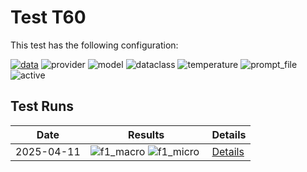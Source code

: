 # Test T60

This test has the following configuration:

<a href="/benchmarks/metadata_extraction"><img src="https://img.shields.io/badge/data-metadata_extraction-lightgrey" alt="data"></a>&nbsp;<img src="https://img.shields.io/badge/provider-mistral-green" alt="provider">&nbsp;<img src="https://img.shields.io/badge/model-pixtral--large--latest-blue" alt="model">&nbsp;<img src="https://img.shields.io/badge/dataclass-Document-purple" alt="dataclass">&nbsp;<img src="https://img.shields.io/badge/temperature-0.0-ffff00" alt="temperature">&nbsp;<img src="https://img.shields.io/badge/prompt_file-prompt.txt-lightgrey" alt="prompt_file">&nbsp;<img src="https://img.shields.io/badge/active-yes-brightgreen" alt="active">


## Test Runs

<script src="https://code.jquery.com/jquery-3.6.0.min.js"></script>
<link rel="stylesheet" href="https://cdn.datatables.net/1.13.6/css/jquery.dataTables.min.css">
<script src="https://cdn.datatables.net/1.13.6/js/jquery.dataTables.min.js"></script><style>
    /* Square styles */
    .test-rectangle {
        display: inline-flex;
        height: 20px;
        border-radius: 3px;
        text-align: center;
        align-items: center;
        justify-content: center;
        font-size: 12px;
        font-weight: regular;
        color: white;
        padding: 0 5px;
        white-space: nowrap;
        overflow: hidden;
        text-overflow: ellipsis;
    }
    .test-square {
        display: inline-flex;
        width: 30px;
        height: 20px;
        border-radius: 3px;
        text-align: center;
        align-items: center;
        justify-content: center;
        font-size: 12px;
        font-weight: bold;
        color: white;
    }
    /* Inner table styles */
    .inner-table {
        width: 100%;
        border-collapse: collapse;
        margin: 0;
        padding: 0;
    }
    .inner-table th, .inner-table td {
        padding: 4px;
        text-align: left;
        border-bottom: 1px solid #ddd;
    }
    .inner-table th {
        background-color: #f2f2f2;
        font-weight: bold;
    }
</style>
<table id="data-table" class="display">
  <thead><tr>
    <th>Date</th>
    <th>Results</th>
    <th>Details</th>

  </tr></thead>
  <tbody>
<tr>
    <td>2025-04-11</td>
    <td><img src="https://img.shields.io/badge/f1_macro-0.31-brightgreen" alt="f1_macro">&nbsp;<img src="https://img.shields.io/badge/f1_micro-0.35-brightgreen" alt="f1_micro">&nbsp;</td>
    <td><a href='/archive/2025-04-11/T60'>Details</a></td>
</tr>

  </tbody>
</table>

<script>
  $(document).ready(function() {
    $('#data-table').DataTable({
      "paging": true,
      "searching": true,
      "ordering": true,
      "info": true,
      "lengthMenu": [[10, 20, -1], [10, 20, "All"]],
    });
  });
</script>
